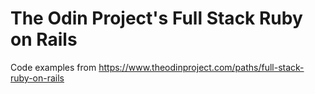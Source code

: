 # The Odin Project's Full Stack Ruby on Rails

Code examples from <https://www.theodinproject.com/paths/full-stack-ruby-on-rails>
